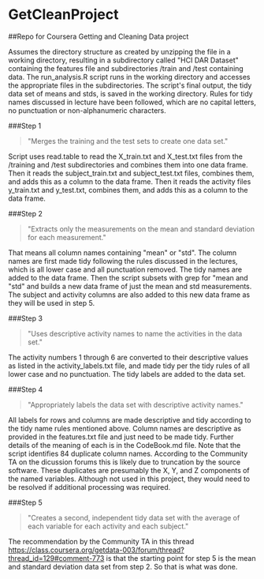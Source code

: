 GetCleanProject
===============

##Repo for Coursera Getting and Cleaning Data project


Assumes the directory structure as created by unzipping the file in a working directory, resulting in a subdirectory called "HCI DAR Dataset" containing the features file and subdirectories /train and /test containing data. The run_analysis.R script runs in the working directory and accesses the appropriate files in the subdirectories. The script's final output, the tidy data set of means and stds, is saved in the working directory. Rules for tidy names discussed in lecture have been followed, which are no capital letters, no punctuation or non-alphanumeric characters.

###Step 1
>"Merges the training and the test sets to create one data set."

Script uses read.table to read the X_train.txt and X_test.txt files from the /training and /test subdirectories and combines them into one data frame.
Then it reads the subject_train.txt and subject_test.txt files, combines them, and adds this as a column to the data frame.
Then it reads the activity files y_train.txt and y_test.txt, combines them, and adds this as a column to the data frame.

###Step 2
>"Extracts only the measurements on the mean and standard deviation for each measurement."

That means all column names containing "mean" or "std". The column names are first made tidy following the rules discussed in the lectures, which is all lower case and all punctuation removed. The tidy names are added to the data frame.
Then the script subsets with grep for "mean and "std" and builds a new data frame of just the mean and std measurements.
The subject and activity columns are also added to this new data frame as they will be used in step 5.

###Step 3
>"Uses descriptive activity names to name the activities in the data set."

The activity numbers 1 through 6 are converted to their descriptive values as listed in the activity_labels.txt file, and made tidy per the tidy rules of all lower case and no punctuation. The tidy labels are added to the data set.

###Step 4
>"Appropriately labels the data set with descriptive activity names."

All labels for rows and columns are made descriptive and tidy according to the tidy name rules mentioned above.
Column names are descriptive as provided in the features.txt file and just need to be made tidy. Further details of the meaning of each is in the CodeBook.md file.
Note that the script identifies 84 duplicate column names. According to the Community TA on the dicussion forums this is likely due to truncation by the source software. These duplicates are presumably the X, Y, and Z components of the named variables. Although not used in this project, they would need to be resolved if additional processing was required.

###Step 5
>"Creates a second, independent tidy data set with the average of each variable for each activity and each subject."

The recommendation by the Community TA in this thread https://class.coursera.org/getdata-003/forum/thread?thread_id=129#comment-773 is that the starting point for step 5 is the mean and standard deviation data set from step 2. So that is what was done.
